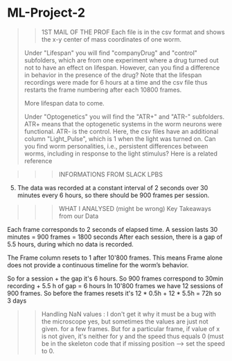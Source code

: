 # ML-Project-2

>>1ST MAIL OF THE PROF
> Each file is in the csv format and shows the x-y center of mass coordinates of one worm.
>
> Under "Lifespan" you will find "companyDrug" and "control" subfolders, which are from one experiment where a drug turned out not to have an effect on lifespan. However, can you find a difference in behavior in the presence of the drug? Note that the lifespan recordings were made for 6 hours at a time and the csv file thus restarts the frame numbering after each 10800 frames.
>
> More lifespan data to come.
>
> Under "Optogenetics" you will find the "ATR+" and "ATR-" subfolders. ATR+ means that the optogenetic systems in the worm neurons were functional. ATR- is the control. Here, the csv files have an additional column "Light_Pulse", which is 1 when the light was turned on. Can you find worm personalities, i.e., persistent differences between worms, including in response to the light stimulus? Here is a related reference


>>>INFORMATIONS FROM SLACK LPBS
5) The data was recorded at a constant interval of 2 seconds over 30 minutes every 6 hours, so there should be 900 frames per session.


>>> WHAT I ANALYSED (might be wrong)
Key Takeaways from our Data 

Each frame corresponds to 2 seconds of elapsed time.
A session lasts 30 minutes = 900 frames = 1800 seconds
After each session, there is a gap of 5.5 hours, during which no data is recorded.

The Frame column resets to 1 after 10'800 frames.
This means Frame alone does not provide a continuous timeline for the worm’s behavior.

So for a session + the gap it's 6 hours. So 900 frames correspond to 30min recording + 5.5 h of gap = 6 hours
In 10'800 frames we have 12 sessions of 900 frames. So before the frames resets it's 12 * 0.5h + 12 * 5.5h = 72h so 3 days


>> Handling NaN values :
I don't get it why it must be a bug with the microscope yes, but sometimes the values are just not given. for a few frames. But for a particular frame, if value of x is not given, it's neither for y and the speed thus equals 0 (must be in the skeleton code that if missing position --> set the speed to 0.